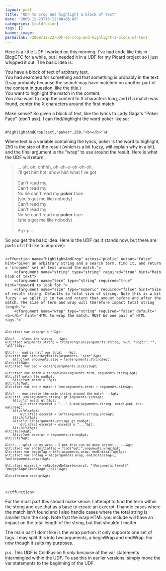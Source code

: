 ```yaml
---
layout: post
title: "UDF to crop and highlight a block of text"
date: "2009-12-23T16:12:00+06:00"
categories: [coldfusion]
tags: []
banner_image: 
permalink: /2009/12/23/UDF-to-crop-and-highlight-a-block-of-text
---
```


Here is a little UDF I worked on this morning. I've had code like this in BlogCFC for a while, but I needed it in a UDF for my Picard project so I just whipped it out. The basic idea is: 

You have a block of text of arbitrary text.<br/>
You had searched for something and that something is probably in the text. (I say probably because the search may have matched on another part of the content in question, like the title.)<br/>
You want to highlight the match in the content.<br/>
You also want to crop the content to X characters long, and <b>if</b> a match was found, center the X characters around the first match.<br/>

Make sense? So given a block of text, like the lyrics to Lady Gaga's "Poker Face" (don't ask), I can find/highlight the word poker like so:

<code>
#highlightAndCrop(text,"poker",250,"&lt;b&gt;&lt;/b&gt;")#
</code>

Where text is a variable containing the lyrics, poker is the word to highlight, 250 is the size of the result (which is a bit fuzzy, will explain why in a bit), and the final argument is the "wrap" to use around the result. Here is what the UDF will return:

<blockquote>
... oh, oh, ohhhh, oh-oh-e-oh-oh-oh,<br/>
I'll get him hot, show him what I've got<br/>
<br/> 
Can't read my,<br/>
Can't read my<br/>
No he can't read my <b>poker</b> face<br/>
(she's got me like nobody)<br/>
Can't read my<br/>
Can't read my<br/>
No he can't read my <b>poker</b> face<br/>
(she's got me like nobody)<br/>
<br/> 
P-p-p...<br/>
</blockquote>

So you get the basic idea. Here is the UDF (as it stands now, but there are parts of it I'd like to improve):

<code>
&lt;cffunction name="highlightAndCrop" access="public" output="false" hint="Given an arbitrary string and a search term, find it, and return a 'cropped' set of text around the match."&gt;
	&lt;cfargument name="string" type="string" required="true" hint="Main blob of text"&gt;
	&lt;cfargument name="term" type="string" required="true" hint="Keyword to look for."&gt;
	&lt;cfargument name="size" type="numeric" required="false" hint="Size of result string. Defaults to total size of string. Note this is a bit fuzzy - we split it in two and return that amount before and after the match. The size of term and wrap will therefore impact total string length."&gt;
	&lt;cfargument name="wrap" type="string" required="false" default="&lt;b&gt;&lt;/b&gt;" hint="HTML to wrap the match. MUST be one pair of HTML tags."&gt;

	&lt;cfset var excerpt = ""&gt;

	&lt;!--- clean the string ---&gt;
	&lt;cfset arguments.string = trim(rereplace(arguments.string, "&lt;.*?&gt;", "", "all"))&gt;

	&lt;!--- pad is half our total ---&gt;
	&lt;cfif not structKeyExists(arguments, "size")&gt;
		&lt;cfset arguments.size = len(arguments.string)&gt;
	&lt;/cfif&gt;
	&lt;cfset var pad = ceiling(arguments.size/2)&gt;

	&lt;cfset var match = findNoCase(arguments.term, arguments.string)&gt;
	&lt;cfif match lte pad&gt;
		&lt;cfset match = 1&gt;
	&lt;/cfif&gt;
	&lt;cfset var end = match + len(arguments.term) + arguments.size&gt;

	&lt;!--- now create the main string around the match ---&gt;
	&lt;cfif len(arguments.string) gt arguments.size&gt;
		&lt;cfif match gt 1&gt;
			&lt;cfset excerpt = "..." & mid(arguments.string, match-pad, end-match)&gt;
		&lt;cfelse&gt;
			&lt;cfset excerpt = left(arguments.string,end)&gt;
		&lt;/cfif&gt;
		&lt;cfif len(arguments.string) gt end&gt;
			&lt;cfset excerpt = excerpt & "..."&gt;
		&lt;/cfif&gt;
	&lt;cfelse&gt;
		&lt;cfset excerpt = arguments.string&gt;
	&lt;/cfif&gt;

	&lt;!--- split up my wrap - I bet this can be done better... ---&gt;
	&lt;cfset var endInitialTag = find("&gt;",arguments.wrap)&gt;
	&lt;cfset var beginTag = left(arguments.wrap, endInitialTag)&gt;
	&lt;cfset var endTag = mid(arguments.wrap, endInitialTag+1, len(arguments.wrap))&gt;

	&lt;cfset excerpt = reReplaceNoCase(excerpt, "(#arguments.term#)", "#beginTag#\1#endTag#","all")&gt;

	&lt;cfreturn excerpt&gt;
&lt;/cffunction&gt;
</code>

For the most part this should make sense. I attempt to find the term within the string and use that as a base to create an excerpt. I handle cases where the match isn't found and I also handle cases where the total string is smaller than the crop. Note that the wrap HTML you include will have an impact on the total length of the string, but that shouldn't matter. 

The main part I don't like is the wrap portion. It only supports one set of tags. I may split this into two arguments, a beginWrap and endWrap. For now though it suits my purposes.

p.s. This UDF is ColdFusion 9 <i>only</i> because of the var statements intermingled within the UDF. To use this in earlier versions, simply move the var statements to the beginning of the UDF.
